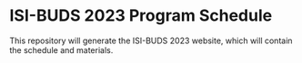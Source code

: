 # ISI-BUDS 2023 Program Schedule

This repository will generate the ISI-BUDS 2023 website, which will contain the schedule and materials.
